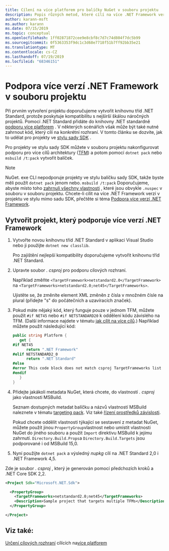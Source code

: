 ```yaml
---
title: Cílení na více platforem pro balíčky NuGet v souboru projektu
description: Popis různých metod, které cílí na více .NET Framework verzí z jednoho balíčku NuGet.
author: karann-msft
ms.author: karann
ms.date: 07/15/2019
ms.topic: conceptual
ms.openlocfilehash: 1ff02871872cee9e8cbf8c7d7c74d804f7dc5b99
ms.sourcegitcommit: 0f5363353f9dc1c3d68e7718f51b7ff92bb35e21
ms.translationtype: MT
ms.contentlocale: cs-CZ
ms.lasthandoff: 07/19/2019
ms.locfileid: "68346151"
---
```

# <a name="support-multiple-net-framework-versions-in-your-project-file"></a>Podpora více verzí .NET Framework v souboru projektu

Při prvním vytvoření projektu doporučujeme vytvořit knihovnu tříd .NET Standard, protože poskytuje kompatibilitu s nejširší škálou náročných projektů. Pomocí .NET Standard přidáte do knihovny .NET standardně [podporu více platforem](/dotnet/standard/library-guidance/cross-platform-targeting) . V některých scénářích však může být také nutné zahrnout kód, který cílí na konkrétní rozhraní. V tomto článku se dozvíte, jak to udělat pro projekty ve [stylu sady SDK](../resources/check-project-format.md) .

Pro projekty ve stylu sady SDK můžete v souboru projektu nakonfigurovat podporu pro více cílů architektury ([TFM](/dotnet/standard/frameworks)) a potom pomocí `dotnet pack` nebo `msbuild /t:pack` vytvořit balíček.

> [!NOTE]
> NuGet. exe CLI nepodporuje projekty ve stylu balíčku sady SDK, takže byste měli použít `dotnet pack` jenom nebo. `msbuild /t:pack` Doporučujeme, abyste místo toho [zahrnuli všechny vlastnosti](../reference/msbuild-targets.md#pack-target) , které jsou obvykle `.nuspec` v souboru v souboru projektu. Chcete-li cílit na více .NET Framework verzí v projektu ve stylu mimo sadu SDK, přečtěte si téma [Podpora více verzí .NET Framework](supporting-multiple-target-frameworks.md).

## <a name="create-a-project-that-supports-multiple-net-framework-versions"></a>Vytvořit projekt, který podporuje více verzí .NET Framework

1. Vytvořte novou knihovnu tříd .NET Standard v aplikaci Visual Studio nebo ji použijte `dotnet new classlib`.

   Pro zajištění nejlepší kompatibility doporučujeme vytvořit knihovnu tříd .NET Standard.

2. Upravte soubor *. csproj* pro podporu cílových rozhraní.

   Například změňte `<TargetFramework>netstandard2.0</TargetFramework>` na `<TargetFrameworks>netstandard2.0;net45</TargetFrameworks>`.

   Ujistěte se, že změníte element XML změněn z čísla v množném čísle na plural (přidejte "s" do počátečních a uzavíracích značek).

3. Pokud máte nějaký kód, který funguje pouze v jednom TFM, můžete použít `#if NET45` nebo `#if NETSTANDARD20` k oddělení kódu závislého na TFM. (Další informace najdete v tématu [jak cílit na více cílů](/dotnet/core/tutorials/libraries#how-to-multitarget).) Například můžete použít následující kód:

   ```csharp
   public string Platform {
      get {
   #if NET45
         return ".NET Framework"
   #elif NETSTANDARD2_0
         return ".NET Standard"
   #else
   #error This code block does not match csproj TargetFrameworks list
   #endif
      }
   }
   ```

4. Přidejte jakákoli metadata NuGet, která chcete, do vlastností *. csproj* jako vlastnosti MSBuild.

   Seznam dostupných metadat balíčku a názvů vlastností MSBuild naleznete v tématu [targeting pack](../reference/msbuild-targets.md#pack-target). Viz také [řízení prostředků závislosti](../consume-packages/package-references-in-project-files.md#controlling-dependency-assets).

   Pokud chcete oddělit vlastnosti týkající se sestavení z metadat NuGet, můžete použít jinou `PropertyGroup`vlastnost nebo umístit vlastnosti NuGet do jiného souboru a použít `Import` direktivu MSBuild k jejímu zahrnutí. `Directory.Build.Props`a `Directory.Build.Targets` jsou podporované i od MSBuild 15,0.

5. Nyní použijte `dotnet pack` a výsledný *nupkg* cílí na .NET Standard 2,0 i .NET Framework 4,5.

Zde je soubor *. csproj* , který je generován pomocí předchozích kroků a .NET Core SDK 2,2.

```xml
<Project Sdk="Microsoft.NET.Sdk">

  <PropertyGroup>
    <TargetFrameworks>netstandard2.0;net45</TargetFrameworks>
    <Description>Sample project that targets multiple TFMs</Description>
  </PropertyGroup>

</Project>
```

## <a name="see-also"></a>Viz také:

[Určení cílových rozhraní](/dotnet/standard/frameworks#how-to-specify-target-frameworks)
cílících na[více platforem](/dotnet/standard/library-guidance/cross-platform-targeting)
